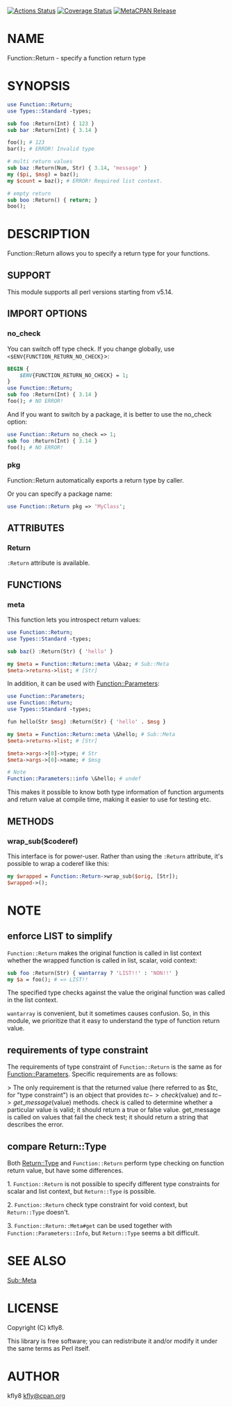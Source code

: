 [![Actions Status](https://github.com/kfly8/p5-Function-Return/workflows/test/badge.svg)](https://github.com/kfly8/p5-Function-Return/actions) [![Coverage Status](https://img.shields.io/coveralls/kfly8/p5-Function-Return/master.svg?style=flat)](https://coveralls.io/r/kfly8/p5-Function-Return?branch=master) [![MetaCPAN Release](https://badge.fury.io/pl/Function-Return.svg)](https://metacpan.org/release/Function-Return)
# NAME

Function::Return - specify a function return type

# SYNOPSIS

```perl
use Function::Return;
use Types::Standard -types;

sub foo :Return(Int) { 123 }
sub bar :Return(Int) { 3.14 }

foo(); # 123
bar(); # ERROR! Invalid type

# multi return values
sub baz :Return(Num, Str) { 3.14, 'message' }
my ($pi, $msg) = baz();
my $count = baz(); # ERROR! Required list context.

# empty return
sub boo :Return() { return; }
boo();
```

# DESCRIPTION

Function::Return allows you to specify a return type for your functions.

## SUPPORT

This module supports all perl versions starting from v5.14.

## IMPORT OPTIONS

### no\_check

You can switch off type check.
If you change globally, use `<$ENV{FUNCTION_RETURN_NO_CHECK}`>:

```perl
BEGIN {
    $ENV{FUNCTION_RETURN_NO_CHECK} = 1;
}
use Function::Return;
sub foo :Return(Int) { 3.14 }
foo(); # NO ERROR!
```

And If you want to switch by a package, it is better to use the no\_check option:

```perl
use Function::Return no_check => 1;
sub foo :Return(Int) { 3.14 }
foo(); # NO ERROR!
```

### pkg

Function::Return automatically exports a return type by caller.

Or you can specify a package name:

```perl
use Function::Return pkg => 'MyClass';
```

## ATTRIBUTES

### Return

`:Return` attribute is available.

## FUNCTIONS

### meta

This function lets you introspect return values:

```perl
use Function::Return;
use Types::Standard -types;

sub baz() :Return(Str) { 'hello' }

my $meta = Function::Return::meta \&baz; # Sub::Meta
$meta->returns->list; # [Str]
```

In addition, it can be used with [Function::Parameters](https://metacpan.org/pod/Function%3A%3AParameters):

```perl
use Function::Parameters;
use Function::Return;
use Types::Standard -types;

fun hello(Str $msg) :Return(Str) { 'hello' . $msg }

my $meta = Function::Return::meta \&hello; # Sub::Meta
$meta->returns->list; # [Str]

$meta->args->[0]->type; # Str
$meta->args->[0]->name; # $msg

# Note
Function::Parameters::info \&hello; # undef
```

This makes it possible to know both type information of function arguments and return value at compile time, making it easier to use for testing etc.

## METHODS

### wrap\_sub($coderef)

This interface is for power-user. Rather than using the `:Return` attribute, it's possible to wrap a coderef like this:

```perl
my $wrapped = Function::Return->wrap_sub($orig, [Str]);
$wrapped->();
```

# NOTE

## enforce LIST to simplify

`Function::Return` makes the original function is called in list context whether the wrapped function is called in list, scalar, void context:

```perl
sub foo :Return(Str) { wantarray ? 'LIST!!' : 'NON!!' }
my $a = foo(); # => LIST!!
```

The specified type checks against the value the original function was called in the list context.

`wantarray` is convenient, but it sometimes causes confusion. So, in this module, we prioritize that it easy to understand the type of function return value.

## requirements of type constraint

The requirements of type constraint of `Function::Return` is the same as for [Function::Parameters](https://metacpan.org/pod/Function%3A%3AParameters). Specific requirements are as follows:

\> The only requirement is that the returned value (here referred to as $tc, for "type constraint") is an object that provides $tc->check($value) and $tc->get\_message($value) methods. check is called to determine whether a particular value is valid; it should return a true or false value. get\_message is called on values that fail the check test; it should return a string that describes the error.

## compare Return::Type

Both [Return::Type](https://metacpan.org/pod/Return%3A%3AType) and `Function::Return` perform type checking on function return value, but have some differences.

1\. `Function::Return` is not possible to specify different type constraints for scalar and list context, but `Return::Type` is possible.

2\. `Function::Return` check type constraint for void context, but `Return::Type` doesn't.

3\. `Function::Return::Meta#get` can be used together with `Function::Parameters::Info`, but `Return::Type` seems a bit difficult.

# SEE ALSO

[Sub::Meta](https://metacpan.org/pod/Sub%3A%3AMeta)

# LICENSE

Copyright (C) kfly8.

This library is free software; you can redistribute it and/or modify
it under the same terms as Perl itself.

# AUTHOR

kfly8 <kfly@cpan.org>
